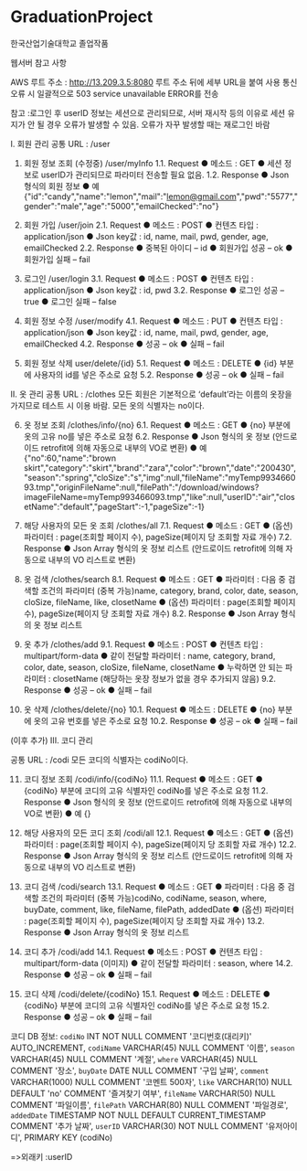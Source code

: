 # GraduationProject
한국산업기술대학교 졸업작품



웹서버 참고 사항

AWS 루트 주소 : http://13.209.3.5:8080
루트 주소 뒤에 세부 URL을 붙여 사용
통신 오류 시 일괄적으로 503 service unavailable ERROR를 전송

참고 :로그인 후 userID 정보는 세션으로 관리되므로, 서버 재시작 등의 이유로 세션 유지가 안 될 경우 오류가 발생할 수 있음. 오류가 자꾸 발생할 때는 재로그인 바람



I. 회원 관리
공통 URL : /user

1. 회원 정보 조회 (수정중)
/user/myInfo
1.1. Request 
● 메소드 : GET
● 세션 정보로 userID가 관리되므로 파라미터 전송할 필요 없음.
1.2. Response
● Json 형식의 회원 정보
● 예 {"id":"candy","name":"lemon","mail":"lemon@gmail.com","pwd":"5577","gender":"male","age":"5000","emailChecked":"no"}

2. 회원 가입
/user/join 
2.1. Request 
● 메소드 : POST
● 컨텐츠 타입 : application/json
● Json key값 : id, name, mail, pwd, gender, age, emailChecked
2.2. Response
● 중복된 아이디 – id
● 회원가입 성공 – ok
● 회원가입 실패 – fail

3. 로그인
/user/login 
3.1. Request 
● 메소드 : POST
● 컨텐츠 타입 : application/json
● Json key값 : id, pwd
3.2. Response
● 로그인 성공 – true
● 로그인 실패 – false

4. 회원 정보 수정
/user/modify
4.1. Request 
● 메소드 : PUT
● 컨텐츠 타입 : application/json
● Json key값 : id, name, mail, pwd, gender, age, emailChecked
4.2. Response
● 성공 – ok
● 실패 – fail

5. 회원 정보 삭제
user/delete/{id}
5.1. Request 
● 메소드 : DELETE
● {id} 부분에 사용자의 id를 넣은 주소로 요청
5.2. Response
● 성공 – ok
● 실패 – fail


II. 옷 관리
공통 URL : /clothes
모든 회원은 기본적으로 ‘default’라는 이름의 옷장을 가지므로 테스트 시 이용 바람.
모든 옷의 식별자는 no이다.

6. 옷 정보 조회
/clothes/info/{no}
6.1. Request
● 메소드 : GET
● {no} 부분에 옷의 고유 no를 넣은 주소로 요청
6.2. Response
● Json 형식의 옷 정보 (안드로이드 retrofit에 의해 자동으로 내부의 VO로 변환)
● 예 {"no":60,"name":"brown skirt","category":"skirt","brand":"zara","color":"brown","date":"200430","season":"spring","cloSize":"s","img":null,"fileName":"myTemp993466093.tmp","originFileName":null,"filePath":"/download/windows?imageFileName=myTemp993466093.tmp","like":null,"userID":"air","closetName":"default","pageStart":-1,"pageSize":-1}

7. 해당 사용자의 모든 옷 조회
/clothes/all
7.1. Request
● 메소드 : GET
● (옵션) 파라미터 : page(조회할 페이지 수), pageSize(페이지 당 조회할 자료 개수)
7.2. Response
● Json Array 형식의 옷 정보 리스트 (안드로이드 retrofit에 의해 자동으로 내부의 VO 리스트로 변환)

8. 옷 검색
/clothes/search
8.1. Request
● 메소드 : GET
● 파라미터 : 다음 중 검색할 조건의 파라미터 (중복 가능)name, category, brand, color, date, season, cloSize, fileName, like, closetName
● (옵션) 파라미터 : page(조회할 페이지 수), pageSize(페이지 당 조회할 자료 개수)
8.2. Response
● Json Array 형식의 옷 정보 리스트

9. 옷 추가
/clothes/add
9.1. Request
● 메소드 : POST
● 컨텐츠 타입 : multipart/form-data
● 같이 전달할 파라미터 : name, category, brand, color, date, season, cloSize, fileName, closetName
● 누락하면 안 되는 파라미터 : closetName (해당하는 옷장 정보가 없을 경우 추가되지 않음)
9.2. Response
● 성공 – ok
● 실패 – fail

10. 옷 삭제
/clothes/delete/{no}
10.1. Request 
● 메소드 : DELETE
● {no} 부분에 옷의 고유 번호를 넣은 주소로 요청
10.2. Response
● 성공 – ok
● 실패 – fail

(이후 추가)
III. 코디 관리


공통 URL : /codi
모든 코디의 식별자는 codiNo이다.

11. 코디 정보 조회
/codi/info/{codiNo}
11.1. Request
● 메소드 : GET
● {codiNo} 부분에 코디의 고유 식별자인 codiNo를 넣은 주소로 요청
11.2. Response
● Json 형식의 옷 정보 (안드로이드 retrofit에 의해 자동으로 내부의 VO로 변환)
● 예 {}

12. 해당 사용자의 모든 코디 조회
/codi/all
12.1. Request
● 메소드 : GET
● (옵션) 파라미터 : page(조회할 페이지 수), pageSize(페이지 당 조회할 자료 개수)
12.2. Response
● Json Array 형식의 옷 정보 리스트 (안드로이드 retrofit에 의해 자동으로 내부의 VO 리스트로 변환)

13. 코디 검색
/codi/search
13.1. Request
● 메소드 : GET
● 파라미터 : 다음 중 검색할 조건의 파라미터 (중복 가능)codiNo, codiName, season, where, buyDate, comment, like, fileName, filePath, addedDate
● (옵션) 파라미터 : page(조회할 페이지 수), pageSize(페이지 당 조회할 자료 개수)
13.2. Response
● Json Array 형식의 옷 정보 리스트

14. 코디 추가
/codi/add
14.1. Request
● 메소드 : POST
● 컨텐츠 타입 : multipart/form-data (이미지)
● 같이 전달할 파라미터 : season, where
14.2. Response
● 성공 – ok
● 실패 – fail

15. 코디 삭제
/codi/delete/{codiNo}
15.1. Request
● 메소드 : DELETE
● {codiNo} 부분에 코디의 고유 식별자인 codiNo를 넣은 주소로 요청
15.2. Response
● 성공 – ok
● 실패 – fail

코디 DB 정보:
 `codiNo`           INT             NOT NULL    COMMENT '코디번호(대리키)' AUTO_INCREMENT, 
    `codiName`         VARCHAR(45)     NULL        COMMENT '이름', 
    `season`     VARCHAR(45)     NULL        COMMENT '계절', 
    `where`        VARCHAR(45)     NULL        COMMENT '장소', 
    `buyDate`        DATE     NULL        COMMENT '구입 날짜', 
    `comment`         VARCHAR(1000)     NULL        COMMENT '코멘트 500자', 
    `like`       VARCHAR(10)     NULL		DEFAULT 'no'        COMMENT '즐겨찾기 여부', 
    `fileName`         VARCHAR(50)     NULL        COMMENT '파일이름', 
    `filePath`          VARCHAR(80)     NULL        COMMENT '파일경로', 
    `addedDate`        TIMESTAMP     NOT NULL	DEFAULT CURRENT_TIMESTAMP        COMMENT '추가 날짜', 
    `userID`          VARCHAR(30)     NOT NULL    COMMENT '유저아이디', 
    PRIMARY KEY (codiNo)

=>외래키 :userID
